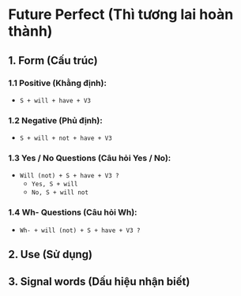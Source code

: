 # Future Perfect (Thì tương lai hoàn thành)

## 1. Form (Cấu trúc)

### 1.1 Positive (Khằng định):
- `S + will + have + V3`

### 1.2 Negative (Phủ định):
- `S + will + not + have + V3`

### 1.3 Yes / No Questions (Câu hỏi Yes / No):
- `Will (not) + S + have + V3 ?`
  - `Yes, S + will`
  - `No, S + will not`

### 1.4 Wh- Questions (Câu hỏi Wh):
- `Wh- + will (not) + S + have + V3 ?`

## 2. Use (Sử dụng)

## 3. Signal words (Dấu hiệu nhận biết)
